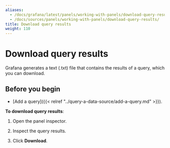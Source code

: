 ```yaml
---
aliases:
  - /docs/grafana/latest/panels/working-with-panels/download-query-results/
  - /docs/sources/panels/working-with-panels/download-query-results/
title: Download query results
weight: 110
---
```


# Download query results

Grafana generates a text (.txt) file that contains the results of a query, which you can download.

## Before you begin

- [Add a query]({{< relref "../query-a-data-source/add-a-query.md" >}}).

**To download query results**:

1. Open the panel inspector.

1. Inspect the query results.

1. Click **Download**.
